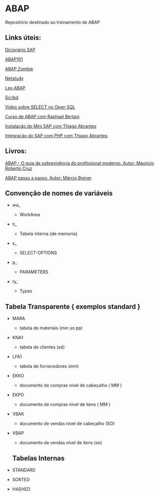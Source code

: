 # ABAP
Repositório destinado ao treinamento de ABAP

## Links úteis:
[Dicionário SAP](https://omundosap.com.br/index.php/2019/05/20/sapes-portugues-que-sopa-de-letrinhas-fi-co-pp-mm-sd-abap/)

[ABAP101](http://abap101.com/)

[ABAP Zombie](http://www.abapzombie.com/)

[Netstudy](https://www.youtube.com/channel/UCCzAUMywNdNbZ9zSD9YSbmQ)

[Leo ABAP](http://www.leoabap.com.br/)

[Scribd](https://pt.scribd.com/search?content_type=tops&page=1&query=abap&language=13)

[Vídeo sobre SELECT no Open SQL](https://www.youtube.com/watch?v=xD982xfBLW8)

[Curso de ABAP com Raphael Bertani](https://www.youtube.com/watch?v=HpGHRpNklvc)

[Instalação do Mini SAP com Thiago Abrantes](https://www.youtube.com/watch?v=8HdLK-hFnFM)

[Integração do SAP com PHP com Thiago Abrantes](https://www.youtube.com/watch?v=JuUJ8SqLiQs)

## Livros:
[ABAP - O guia de sobrevivência do profissional moderno. Autor: Mauricio Roberto Cruz](https://cdn.shopify.com/s/files/1/0155/7645/products/abap-socialmedia_large.png?v=1443800228)

[ABAP passo a passo. Autor: Márcio Brener](https://images-na.ssl-images-amazon.com/images/I/51nGi84KGiL.jpg)


## Convenção de nomes de variáveis

- wa_	                           
  - WorkArea

- ti_
  - Tabela interna {de memoria}

- s_
  - SELECT-OPTIONS

- p_
  - PARAMETERS

- ty_
  - Types
  
## Tabela Transparente { exemplos standard }

- MARA
  - tabela de materiais (mm so pp)
- KNA1
  - tabela de clientes (sd)
- LFA1
  - tabela de fornecedores (mm)
- EKKO
  - documento de compras nivel de cabeçalho ( MM )
- EKPO
  - documento de compras nivel de itens ( MM )
- VBAK
  - documento de vendas nível de cabeçalho (SO)
- VBAP
  - documento de vendas nível de itens (so)
  
  ## Tabelas Internas
  
 - STANDARD
 - SORTED
 - HASHED
